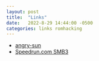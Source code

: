 ```yaml
---
layout: post
title:  "Links"
date:   2022-8-29 14:44:00 -0500
categories: links romhacking
---
```


* [angry-sun](https://narfman0.github.io/angry-sun)
* [Speedrun.com SMB3](http://www.speedrun.com/smb3)
